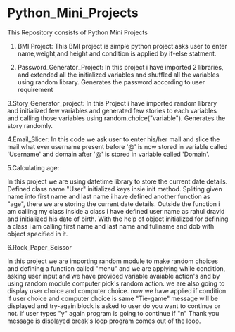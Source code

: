 # Python_Mini_Projects
This Repository consists of Python Mini Projects 
 
1. BMI Project: 
This BMI project is simple python project asks user to enter name,weight,and height and condition is applied by if-else statment.

2. Password_Generator_Project:
In this project i have imported 2 libraries, and extended all the initialized variables and shuffled all the variables using random library.
Generates the password according to user requirement
   
3.Story_Generator_project:
In this Project i have imported random library and initialized few variables and generated few stories to each variables and calling those variables using random.choice("variable"). Generates the story randomly.

4.Email_Slicer:
In this code we ask user to enter his/her mail and slice the mail what ever username present before '@' is now stored in variable called 'Username' and domain 
after '@' is stored in variable called 'Domain'.

5.Calculating age:

In this project we are using datetime library to store the current date details.
Defined class name "User" initialized keys insie init method. Spliting given name into first name and last name
i have defined another function as "age", there we are storing the current date details. Outside the function i am calling my
class inside a class i have defined user name as rahul dravid and initialized his date of birth. With the help of object initialized 
for defining a class i am calling first name and last name and fullname and dob with object specified in it.

6.Rock_Paper_Scissor

In this project we are importing random module to make random choices and defining a function called "menu" and we are applying while condition,
asking user input and we have provided variable avaiable action's and by using random module computer pick's random action. we are also going to display
user choice and computer choice. now we have applied if condition if user choice and computer choice is same "Tie-game" message will be displayed and 
try-again block is asked to user do you want to continue or not. if user types "y" again program is going to continue if "n" Thank you message is displayed
break's loop program comes out of the loop.





